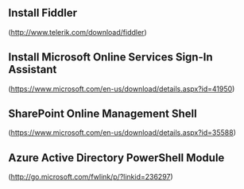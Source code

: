 ## Install Fiddler
(http://www.telerik.com/download/fiddler)

## Install Microsoft Online Services Sign-In Assistant
(https://www.microsoft.com/en-us/download/details.aspx?id=41950)

## SharePoint Online Management Shell
(https://www.microsoft.com/en-us/download/details.aspx?id=35588)

## Azure Active Directory PowerShell Module
(http://go.microsoft.com/fwlink/p/?linkid=236297)